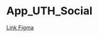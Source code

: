 # App_UTH_Social

[Link Figma](https://www.figma.com/design/4Do9SS0hIDOwgpF2CjL5dQ/Chat_port?node-id=0-1&t=ic8N7yIknbSBjpK1-1)
